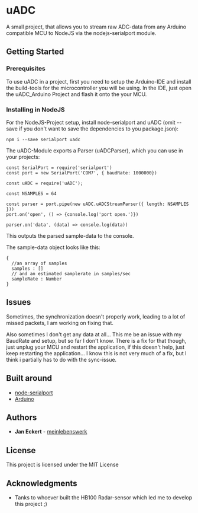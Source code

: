 # uADC

A small project, that allows you to stream raw ADC-data from any Arduino compatible MCU to NodeJS via the nodejs-serialport module.

## Getting Started

### Prerequisites

To use uADC in a project, first you need to setup the Arduino-IDE and install the build-tools for the microcontroller you will be using.
In the IDE, just open the uADC_Arduino Project and flash it onto the your MCU.

### Installing in NodeJS

For the NodeJS-Project setup, install node-serialport and uADC (omit --save if you don't want to save the dependencies to you package.json):

```
npm i --save serialport uadc
```

The uADC-Module exports a Parser (uADCParser), which you can use in your projects:

```
const SerialPort = require('serialport')
const port = new SerialPort('COM7', { baudRate: 1000000})

const uADC = require('uADC');

const NSAMPLES = 64

const parser = port.pipe(new uADC.uADCStreamParser({ length: NSAMPLES }))
port.on('open', () => {console.log('port open.')})

parser.on('data', (data) => console.log(data))
```
This outputs the parsed sample-data to the console.

The sample-data object looks like this:
```
{
  //an array of samples
  samples : []
  // and an estimated samplerate in samples/sec
  sampleRate : Number
}
```

## Issues

Sometimes, the synchronization doesn't properly work, leading to a lot of missed packets, I am working on fixing that.

Also sometimes I don't get any data at all... This me be an issue with my BaudRate and setup, but so far I don't know. There is a fix for that though, just unplug your MCU and restart the application, if this doesn't help, just keep restarting the application... I know this is not very much of a fix, but I think i partially has to do with the sync-issue.

## Built around

* [node-serialport](https://serialport.io/)
* [Arduino](https://www.arduino.cc/)


## Authors

* **Jan Eckert** - [meinlebenswerk](https://github.com/meinlebenswerk)

## License

This project is licensed under the MIT License

## Acknowledgments

* Tanks to whoever built the HB100 Radar-sensor which led me to develop this project ;)
